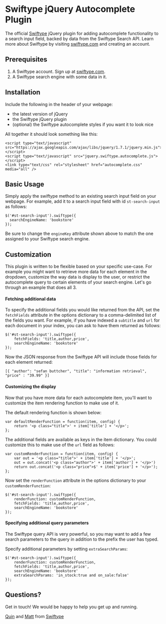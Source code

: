 Swiftype jQuery Autocomplete Plugin
=========

The official [Swiftype](http://www.swiftype.com) jQuery plugin for adding autocomplete functionality to a search input field, backed by data from the Swiftype Search API. Learn more about Swiftype by visiting [swiftype.com](http://www.swiftype.com) and creating an account.

Prerequisites
------------
1. A Swiftype account. Sign up at [swiftype.com](http://www.swiftype.com).
2. A Swiftype search engine with some data in it.


Installation
------------

Include the following in the header of your webpage:

* the latest version of jQuery
* the Swiftype jQuery plugin
* (optional) the Swiftype autocomplete styles if you want it to look nice

All together it should look something like this:

	<script type="text/javascript" src="https://ajax.googleapis.com/ajax/libs/jquery/1.7.1/jquery.min.js"></script>
	<script type="text/javascript" src="jquery.swiftype.autocomplete.js"></script>
	<link type="text/css" rel="stylesheet" href="autocomplete.css" media="all" />


Basic Usage
-----

Simply apply the swiftype method to an existing search input field on your webpage. For example, add it to a search input field with id `st-search-input` as follows:

	$('#st-search-input').swiftype({ 
	  searchEngineName: 'bookstore'
	});

Be sure to change the `engineKey` attribute shown above to match the one assigned to your Swiftype search engine.


Customization
-------------

This plugin is written to be flexible based on your specific use-case. 
For example you might want to retrieve more data for each element in the dropdown, customize
the way data is display to the user, or restrict the autocomplete query to certain elements of your search engine. 
Let's go through an example that does all 3.

#### Fetching additional data

To specify the additional fields you would like returned from the API, set the `fetchFields` attribute in the options dictionary to a comma-delimited list of the fields you want. For example, if you have indexed a `subtitle` and `url` for each document in your index, you can ask to have them returned as follows:

	$('#st-search-input').swiftype({ 
		fetchFields: 'title,author,price',
		searchEngineName: 'bookstore'
	});

Now the JSON response from the Swiftype API will include those fields for each element returned:

	[{ "author": "sefan buttcher", "title": "information retrieval", "price" : "39.99" }]

#### Customizing the display

Now that you have more data for each autocomplete item, you'll want to customize the item rendering function to make use of it.

The default rendering function is shown below:

	var defaultRenderFunction = function(item, config) {
		return '<p class="title">' + item['title'] + '</p>';
	};

The additional fields are available as keys in the item dictionary. You could customize this to make use of the `url` field as follows:

	var customRenderFunction = function(item, config) {
		var out = '<p class="title">' + item['title'] + '</p>';
		out = out.concat('<p class="author">' + item['author'] + '</p>')
		return out.concat('<p class="price">$' + item['price'] + '</p>');
	};

Now set the `renderFunction` attribute in the options dictionary to your `customRenderFunction`:

	$('#st-search-input').swiftype({ 
		renderFunction: customRenderFunction,
		fetchFields: 'title,author,price',
		searchEngineName: 'bookstore'
	});

#### Specifying additional query parameters
The Swiftype query API is very powerful, so you may want to add a few search parameters to the query in addition to the prefix the user has typed.

Specify additional parameters by setting `extraSearchParams`:

	$('#st-search-input').swiftype({ 
		renderFunction: customRenderFunction,
		fetchFields: 'title,author,price',
		searchEngineName: 'bookstore'
		extraSearchParams: 'in_stock:true and on_sale:false'
	});

Questions?
----------
Get in touch! We would be happy to help you get up and running. 

[Quin](mailto:quin@swiftype.com) and [Matt](mailto:matt@swiftype.com) from [Swiftype](http://www.swiftype.com)